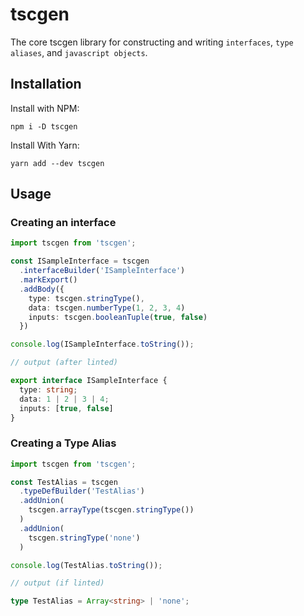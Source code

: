 # tscgen

The core tscgen library for constructing and writing `interfaces`, `type aliases`, and `javascript objects`.

## Installation

Install with NPM:

```npm i -D tscgen```

Install With Yarn:

```yarn add --dev tscgen```

## Usage

### Creating an interface

```ts
import tscgen from 'tscgen';

const ISampleInterface = tscgen
  .interfaceBuilder('ISampleInterface')
  .markExport()
  .addBody({
    type: tscgen.stringType(),
    data: tscgen.numberType(1, 2, 3, 4)
    inputs: tscgen.booleanTuple(true, false)
  })

console.log(ISampleInterface.toString());

// output (after linted)

export interface ISampleInterface {
  type: string;
  data: 1 | 2 | 3 | 4;
  inputs: [true, false]
}
```

### Creating a Type Alias

```ts
import tscgen from 'tscgen';

const TestAlias = tscgen
  .typeDefBuilder('TestAlias')
  .addUnion(
    tscgen.arrayType(tscgen.stringType())
  )
  .addUnion(
    tscgen.stringType('none')
  )

console.log(TestAlias.toString());

// output (if linted)

type TestAlias = Array<string> | 'none';
```
